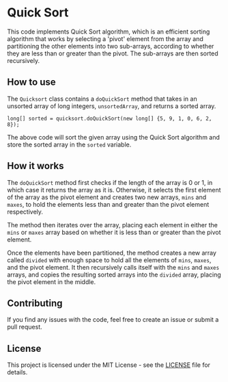 # Quick Sort

This code implements Quick Sort algorithm, which is an efficient sorting algorithm that works by selecting a 'pivot' element from the array and partitioning the other elements into two sub-arrays, according to whether they are less than or greater than the pivot. The sub-arrays are then sorted recursively.

## How to use

The `Quicksort` class contains a `doQuickSort` method that takes in an unsorted array of long integers, `unsortedArray`, and returns a sorted array.

```
long[] sorted = quicksort.doQuickSort(new long[] {5, 9, 1, 0, 6, 2, 8});
```

The above code will sort the given array using the Quick Sort algorithm and store the sorted array in the `sorted` variable.

## How it works

The `doQuickSort` method first checks if the length of the array is 0 or 1, in which case it returns the array as it is. Otherwise, it selects the first element of the array as the pivot element and creates two new arrays, `mins` and `maxes`, to hold the elements less than and greater than the pivot element respectively.

The method then iterates over the array, placing each element in either the `mins` or `maxes` array based on whether it is less than or greater than the pivot element.

Once the elements have been partitioned, the method creates a new array called `divided` with enough space to hold all the elements of `mins`, `maxes`, and the pivot element. It then recursively calls itself with the `mins` and `maxes` arrays, and copies the resulting sorted arrays into the `divided` array, placing the pivot element in the middle.

## Contributing

If you find any issues with the code, feel free to create an issue or submit a pull request.

## License

This project is licensed under the MIT License - see the [LICENSE](LICENSE) file for details.